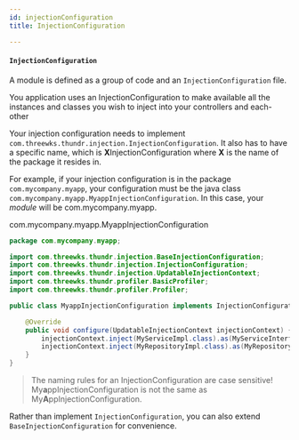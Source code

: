 ```yaml
---
id: injectionConfiguration
title: InjectionConfiguration

---
```



#### `InjectionConfiguration`

A module is defined as a group of code and an `InjectionConfiguration` file.

You application uses an InjectionConfiguration to make available all the instances and classes you wish to inject into your controllers and each-other

Your injection configuration needs to implement `com.threewks.thundr.injection.InjectionConfiguration`. It also has to have a specific name, which is **X**InjectionConfiguration where **X** is the name of the package it resides in.  

For example, if your injection configuration is in the package `com.mycompany.myapp`, your
configuration must be the java class `com.mycompany.myapp.MyappInjectionConfiguration`. In this case, your *module* will be com.mycompany.myapp.

com.mycompany.myapp.MyappInjectionConfiguration

```java
package com.mycompany.myapp;

import com.threewks.thundr.injection.BaseInjectionConfiguration;
import com.threewks.thundr.injection.InjectionConfiguration;
import com.threewks.thundr.injection.UpdatableInjectionContext;
import com.threewks.thundr.profiler.BasicProfiler;
import com.threewks.thundr.profiler.Profiler;

public class MyappInjectionConfiguration implements InjectionConfiguration {

	@Override
	public void configure(UpdatableInjectionContext injectionContext) {
		injectionContext.inject(MyServiceImpl.class).as(MyServiceInterface.class);
		injectionContext.inject(MyRepositoryImpl.class).as(MyRepositoryInterface.class);
	}
}
```

> The naming rules for an InjectionConfiguration are case sensitive! My**a**ppInjectionConfiguration is not the same as My**A**ppInjectionConfiguration.

Rather than implement `InjectionConfiguration`, you can also extend `BaseInjectionConfiguration` for convenience.